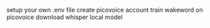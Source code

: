 setup your own .env file
create picovoice account
train wakeword on picovoice
download whisper local model